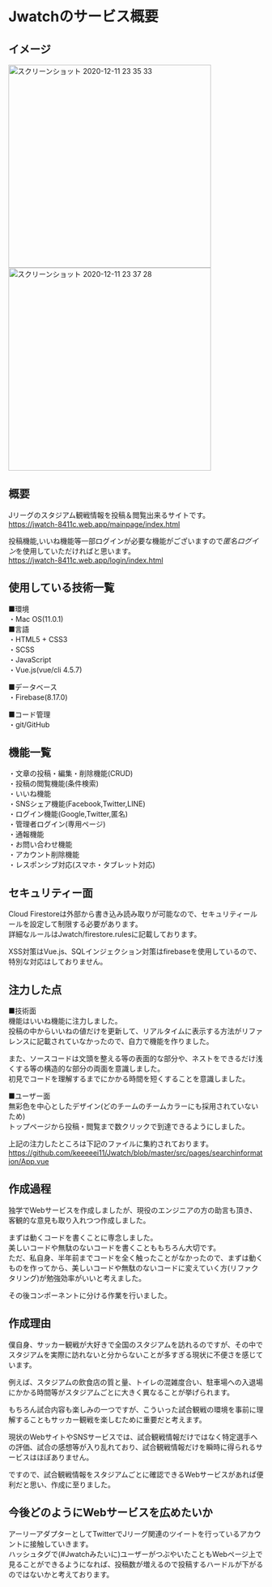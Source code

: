 # Jwatchのサービス概要
## イメージ
<img width="400" alt="スクリーンショット 2020-12-11 23 35 33" src="https://user-images.githubusercontent.com/64242843/101916008-b7259d80-3c09-11eb-9426-711b5cb30d9b.png">                     <img width="400" alt="スクリーンショット 2020-12-11 23 37 28" src="https://user-images.githubusercontent.com/64242843/101916140-e3411e80-3c09-11eb-86f1-30cf63d0081d.png">

## 概要
Jリーグのスタジアム観戦情報を投稿＆閲覧出来るサイトです。  
https://jwatch-8411c.web.app/mainpage/index.html  

投稿機能,いいね機能等一部ログインが必要な機能がございますので*匿名ログイン*を使用していただければと思います。  
https://jwatch-8411c.web.app/login/index.html

## 使用している技術一覧
■環境  
・Mac OS(11.0.1)  
■言語  
・HTML5 + CSS3  
・SCSS  
・JavaScript  
・Vue.js(vue/cli 4.5.7)

■データベース  
・Firebase(8.17.0)  

■コード管理  
・git/GitHub

## 機能一覧
・文章の投稿・編集・削除機能(CRUD)  
・投稿の閲覧機能(条件検索)  
・いいね機能  
・SNSシェア機能(Facebook,Twitter,LINE)  
・ログイン機能(Google,Twitter,匿名)  
・管理者ログイン(専用ページ)  
・通報機能  
・お問い合わせ機能  
・アカウント削除機能  
・レスポンシブ対応(スマホ・タブレット対応)  

## セキュリティー面
Cloud Firestoreは外部から書き込み読み取りが可能なので、セキュリティールールを設定して制限する必要があります。  
詳細なルールはJwatch/firestore.rulesに記載しております。  

XSS対策はVue.js、SQLインジェクション対策はfirebaseを使用しているので、特別な対応はしておりません。

## 注力した点
■技術面  
機能はいいね機能に注力しました。  
投稿の中からいいねの値だけを更新して、リアルタイムに表示する方法がリファレンスに記載されていなかったので、自力で機能を作りました。  

また、ソースコードは文頭を整える等の表面的な部分や、ネストをできるだけ浅くする等の構造的な部分の両面を意識しました。  
初見でコードを理解するまでにかかる時間を短くすることを意識しました。  

■ユーザー面  
無彩色を中心としたデザイン(どのチームのチームカラーにも採用されていないため)  
トップページから投稿・閲覧まで数クリックで到達できるようにしました。  

上記の注力したところは下記のファイルに集約されております。  
https://github.com/keeeeei11/Jwatch/blob/master/src/pages/searchinformation/App.vue

## 作成過程
独学でWebサービスを作成しましたが、現役のエンジニアの方の助言も頂き、客観的な意見も取り入れつつ作成しました。  

まずは動くコードを書くことに専念しました。  
美しいコードや無駄のないコードを書くことももちろん大切です。  
ただ、私自身、半年前までコードを全く触ったことがなかったので、まずは動くものを作ってから、美しいコードや無駄のないコードに変えていく方(リファクタリング)が勉強効率がいいと考えました。  

その後コンポーネントに分ける作業を行いました。  


## 作成理由
僕自身、サッカー観戦が大好きで全国のスタジアムを訪れるのですが、その中でスタジアムを実際に訪れないと分からないことが多すぎる現状に不便さを感じています。  

例えば、スタジアムの飲食店の質と量、トイレの混雑度合い、駐車場への入退場にかかる時間等がスタジアムごとに大きく異なることが挙げられます。  

もちろん試合内容も楽しみの一つですが、こういった試合観戦の環境を事前に理解することもサッカー観戦を楽しむために重要だと考えます。  

現状のWebサイトやSNSサービスでは、試合観戦情報だけではなく特定選手への評価、試合の感想等が入り乱れており、試合観戦情報だけを瞬時に得られるサービスはほぼありません。  

ですので、試合観戦情報をスタジアムごとに確認できるWebサービスがあれば便利だと思い、作成に至りました。  


## 今後どのようにWebサービスを広めたいか
アーリーアダプターとしてTwitterでJリーグ関連のツイートを行っているアカウントに接触していきます。  
ハッシュタグで(#Jwatchみたいに)ユーザーがつぶやいたこともWebページ上で見ることができるようになれば、投稿数が増えるので投稿するハードルが下がるのではないかと考えております。  

